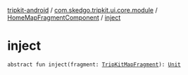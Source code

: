 [tripkit-android](../../index.md) / [com.skedgo.tripkit.ui.core.module](../index.md) / [HomeMapFragmentComponent](index.md) / [inject](./inject.md)

# inject

`abstract fun inject(fragment: `[`TripKitMapFragment`](../../com.skedgo.tripkit.ui.map.home/-trip-kit-map-fragment/index.md)`): `[`Unit`](https://kotlinlang.org/api/latest/jvm/stdlib/kotlin/-unit/index.html)
